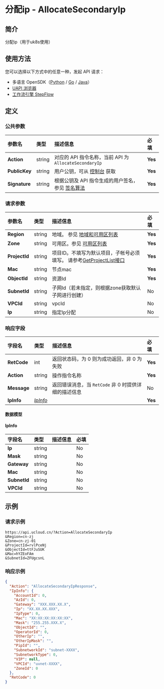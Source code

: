 # 分配ip - AllocateSecondaryIp

## 简介

分配ip（用于uk8s使用）





## 使用方法

您可以选择以下方式中的任意一种，发起 API 请求：
- 多语言 OpenSDK（[Python](https://github.com/ucloud/ucloud-sdk-python3) / [Go](https://github.com/ucloud/ucloud-sdk-go) / [Java](https://github.com/ucloud/ucloud-sdk-java)）
- [UAPI 浏览器](https://console.ucloud.cn/uapi/detail?id=AllocateSecondaryIp)
- [工作流引擎 StepFlow](https://console.ucloud.cn/stepflow/manage/)

## 定义

### 公共参数

| 参数名 | 类型 | 描述信息 | 必填 |
|:---|:---|:---|:---|
| **Action**     | string  | 对应的 API 指令名称，当前 API 为 `AllocateSecondaryIp`                        | **Yes** |
| **PublicKey**  | string  | 用户公钥，可从 [控制台](https://console.ucloud.cn/uapi/apikey) 获取                                             | **Yes** |
| **Signature**  | string  | 根据公钥及 API 指令生成的用户签名，参见 [签名算法](api/summary/signature.md)  | **Yes** |

### 请求参数

| 参数名 | 类型 | 描述信息 | 必填 |
|:---|:---|:---|:---|
| **Region** | string | 地域。 参见 [地域和可用区列表](api/summary/regionlist) |**Yes**|
| **Zone** | string | 可用区。参见 [可用区列表](api/summary/regionlist) |**Yes**|
| **ProjectId** | string | 项目ID。不填写为默认项目，子帐号必须填写。 请参考[GetProjectList接口](api/summary/get_project_list) |**Yes**|
| **Mac** | string | 节点mac |**Yes**|
| **ObjectId** | string | 资源Id |**Yes**|
| **SubnetId** | string | 子网Id（若未指定，则根据zone获取默认子网进行创建） |No|
| **VPCId** | string | vpcId |No|
| **Ip** | string | 指定Ip分配 |No|

### 响应字段

| 字段名 | 类型 | 描述信息 | 必填 |
|:---|:---|:---|:---|
| **RetCode** | int | 返回状态码，为 0 则为成功返回，非 0 为失败 |**Yes**|
| **Action** | string | 操作指令名称 |**Yes**|
| **Message** | string | 返回错误消息，当 `RetCode` 非 0 时提供详细的描述信息 |No|
| **IpInfo** | [*IpInfo*](#IpInfo) |  |**Yes**|

#### 数据模型


#### IpInfo

| 字段名 | 类型 | 描述信息 | 必填 |
|:---|:---|:---|:---|
| **Ip** | string |  |No|
| **Mask** | string |  |No|
| **Gateway** | string |  |No|
| **Mac** | string |  |No|
| **SubnetId** | string |  |No|
| **VPCId** | string |  |No|

## 示例

### 请求示例
    
```
https://api.ucloud.cn/?Action=AllocateSecondaryIp
&Region=cn-zj
&Zone=cn-zj-01
&ProjectId=rvlPceNj
&ObjectId=ttFJuSUK
&Mac=hYZEoFAm
&SubnetId=ZFUgcsnL
```

### 响应示例
    
```json
{
  "Action": "AllocateSecondaryIpResponse",
  "IpInfo": {
    "AccountId": 0,
    "AzId": 0,
    "Gateway": "XXX.XXX.XX.X",
    "Ip": "XX.XX.XX.XXX",
    "IpType": 0,
    "Mac": "XX:XX:XX:XX:XX:XX",
    "Mask": "255.255.XXX.X",
    "ObjectId": "",
    "OperatorId": 0,
    "OtherIp": "",
    "OtherIpMask": "",
    "PipId": "",
    "SubnetworkId": "subnet-XXXX",
    "SubnetworkType": 0,
    "VIP": null,
    "VPCId": "uvnet-XXXX",
    "ZoneId": 0
  },
  "RetCode": 0
}
```





